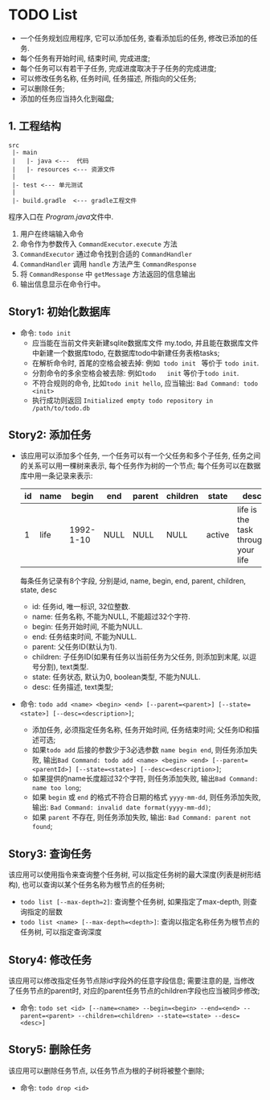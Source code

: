 # TODO List
- 一个任务规划应用程序, 它可以添加任务, 查看添加后的任务, 修改已添加的任务.
- 每个任务有开始时间, 结束时间, 完成进度;
- 每个任务可以有若干子任务, 完成进度取决于子任务的完成进度; 
- 可以修改任务名称, 任务时间, 任务描述, 所指向的父任务;
- 可以删除任务;
- 添加的任务应当持久化到磁盘;

## 1. 工程结构

```
src
 |- main
 |   |- java <---  代码
 |   |- resources <--- 资源文件
 |
 |- test <--- 单元测试
 |
 |- build.gradle  <--- gradle工程文件
```
程序入口在 *Program.java*文件中. 

1. 用户在终端输入命令
1. 命令作为参数传入 `CommandExecutor.execute` 方法
1. `CommandExecutor` 通过命令找到合适的 `CommandHandler`
1. `CommandHandler` 调用 `handle` 方法产生 `CommandResponse`
1. 将 `CommandResponse` 中 `getMessage` 方法返回的信息输出
1. 输出信息显示在命令行中。

## Story1: 初始化数据库
- 命令: ```todo init```
  - 应当能在当前文件夹新建sqlite数据库文件 my.todo, 并且能在数据库文件中新建一个数据库todo, 在数据库todo中新建任务表格tasks;
  - 在解析命令时, 首尾的空格会被去掉: 例如```  todo init  ``` 等价于 ```todo init```.
  - 分割命令的多余空格会被去除: 例如```todo   init``` 等价于```todo init```.
  - 不符合规则的命令, 比如```todo init hello```, 应当输出: ```Bad Command: todo <init>```
  - 执行成功则返回 ```Initialized empty todo repository in /path/to/todo.db```



## Story2: 添加任务
- 该应用可以添加多个任务, 一个任务可以有一个父任务和多个子任务, 任务之间的关系可以用一棵树来表示, 每个任务作为树的一个节点; 每个任务可以在数据库中用一条记录来表示: 

    | id | name | begin | end | parent | children | state | desc |
    | -- | -- | -- | -- | -- | -- | -- | -- |
    | 1  | life | 1992-1-10 | NULL | NULL | NULL | active | life is the task through your life |

    每条任务记录有8个字段, 分别是id, name, begin, end, parent, children, state, desc  

    - id: 任务id, 唯一标识, 32位整数.
    - name: 任务名称, 不能为NULL, 不能超过32个字符.
    - begin: 任务开始时间, 不能为NULL.
    - end: 任务结束时间, 不能为NULL.
    - parent: 父任务ID(默认为1).
    - children: 子任务ID(如果有任务以当前任务为父任务, 则添加到末尾, 以逗号分割), text类型.
    - state: 任务状态, 默认为0, boolean类型, 不能为NULL.
    - desc: 任务描述, text类型;

- 命令: ```todo add <name> <begin> <end> [--parent=<parent>] [--state=<state>] [--desc=<description>]```;  
    - 添加任务, 必须指定任务名称, 任务开始时间, 任务结束时间; 父任务ID和描述可选;
    - 如果```todo add``` 后接的参数少于3必选参数 ```name begin end```, 则任务添加失败, 输出```Bad Command: todo add <name> <begin> <end> [--parent=<parentId>] [--state=<state>] [--desc=<description>]```;
    - 如果提供的name长度超过32个字符, 则任务添加失败, 输出```Bad Command: name too long```;
    - 如果 ```begin``` 或 ```end``` 的格式不符合日期的格式 ```yyyy-mm-dd```, 则任务添加失败, 输出: ```Bad Command: invalid date format(yyyy-mm-dd)```;
    - 如果 ```parent``` 不存在, 则任务添加失败, 输出: ```Bad Command: parent not found```;

## Story3: 查询任务
该应用可以使用指令来查询整个任务树, 可以指定任务树的最大深度(列表是树形结构), 也可以查询以某个任务名称为根节点的任务树;

- ```todo list [--max-depth=2]```: 查询整个任务树, 如果指定了max-depth, 则查询指定的层数
- ```todo list <name> [--max-depth=<depth>]```: 查询以指定名称任务为根节点的任务树, 可以指定查询深度

## Story4: 修改任务
该应用可以修改指定任务节点除id字段外的任意字段信息; 需要注意的是, 当修改了任务节点的parent时, 对应的parent任务节点的children字段也应当被同步修改;
- 命令: ```todo set <id> [--name=<name> --begin=<begin> --end=<end> --parent=<parent> --children=<children> --state=<state> --desc=<desc>]```

## Story5: 删除任务
该应用可以删除任务节点, 以任务节点为根的子树将被整个删除;
- 命令: ```todo drop <id>```